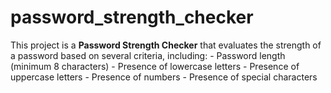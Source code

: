 # password_strength_checker
 This project is a **Password Strength Checker** that evaluates the strength of a password based on several criteria, including:  - Password length (minimum 8 characters) - Presence of lowercase letters - Presence of uppercase letters - Presence of numbers - Presence of special characters
